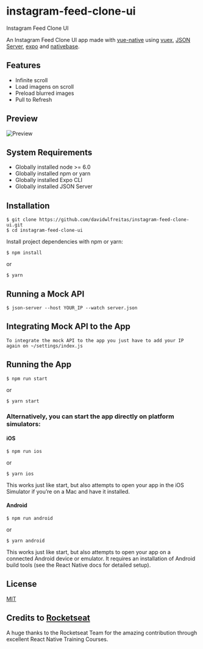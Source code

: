 # instagram-feed-clone-ui
Instagram Feed Clone UI

An Instagram Feed Clone UI app made with [vue-native](https://vue-native.io/) using [vuex](https://vuex.vuejs.org/), [JSON Server](https://github.com/typicode/json-server),  [expo](https://docs.expo.io/) and [nativebase](https://nativebase.io/).

## Features

- Infinite scroll
- Load imagens on scroll
- Preload blurred images
- Pull to Refresh

## Preview

![Preview](preview.gif)

## System Requirements

 - Globally installed node >= 6.0
 - Globally installed npm or yarn
 - Globally installed Expo CLI
 - Globally installed JSON Server

## Installation

    $ git clone https://github.com/davidwlfreitas/instagram-feed-clone-ui.git
    $ cd instagram-feed-clone-ui


Install project dependencies with npm or yarn:

    $ npm install
or

    $ yarn

## Running a Mock API


    $ json-server --host YOUR_IP --watch server.json

## Integrating Mock API to the App

    To integrate the mock API to the app you just have to add your IP again on ~/settings/index.js 

## Running the App


    $ npm run start
or

    $ yarn start


### Alternatively, you can start the app directly on platform simulators:
#### iOS

    $ npm run ios
or

    $ yarn ios

This works just like start, but also attempts to open your app in the iOS Simulator if you’re on a Mac and have it installed.

#### Android

    $ npm run android
or

    $ yarn android

This works just like start, but also attempts to open your app on a connected Android device or emulator. It requires an installation of Android build tools (see the React Native docs for detailed setup).

## License

[MIT](http://opensource.org/licenses/MIT)

## Credits to [Rocketseat](https://rocketseat.com.br/)

A huge thanks to the Rocketseat Team for the amazing contribution through excellent React Native Training Courses.